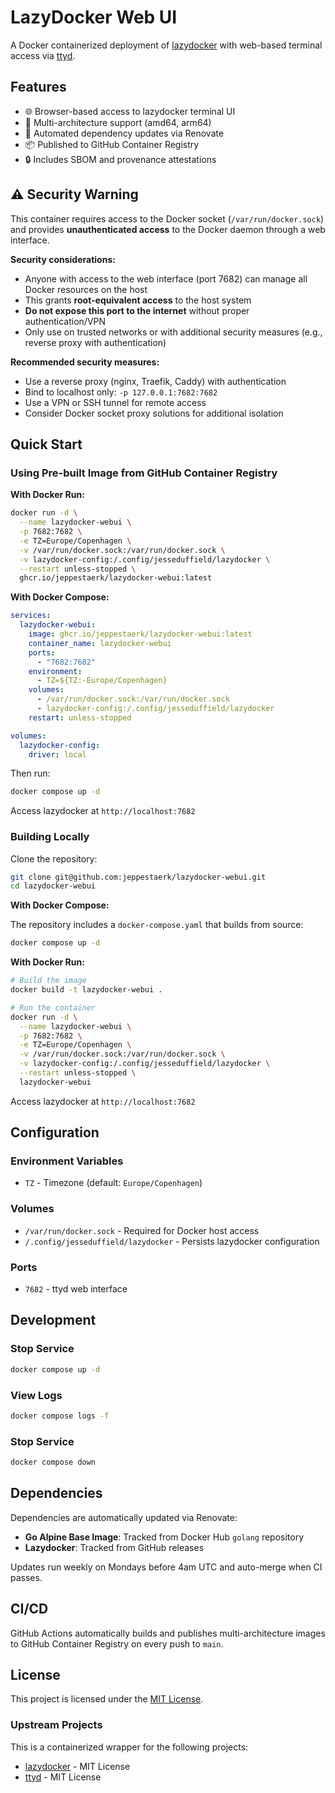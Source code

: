 # LazyDocker Web UI

A Docker containerized deployment of [lazydocker](https://github.com/jesseduffield/lazydocker) with web-based terminal access via [ttyd](https://github.com/tsl0922/ttyd).

## Features

- 🌐 Browser-based access to lazydocker terminal UI
- 🐳 Multi-architecture support (amd64, arm64)
- 🔄 Automated dependency updates via Renovate
- 📦 Published to GitHub Container Registry
- 🔒 Includes SBOM and provenance attestations

## ⚠️ Security Warning

This container requires access to the Docker socket (`/var/run/docker.sock`) and provides **unauthenticated access** to the Docker daemon through a web interface.

**Security considerations:**
- Anyone with access to the web interface (port 7682) can manage all Docker resources on the host
- This grants **root-equivalent access** to the host system
- **Do not expose this port to the internet** without proper authentication/VPN
- Only use on trusted networks or with additional security measures (e.g., reverse proxy with authentication)

**Recommended security measures:**
- Use a reverse proxy (nginx, Traefik, Caddy) with authentication
- Bind to localhost only: `-p 127.0.0.1:7682:7682`
- Use a VPN or SSH tunnel for remote access
- Consider Docker socket proxy solutions for additional isolation

## Quick Start

### Using Pre-built Image from GitHub Container Registry

**With Docker Run:**
```bash
docker run -d \
  --name lazydocker-webui \
  -p 7682:7682 \
  -e TZ=Europe/Copenhagen \
  -v /var/run/docker.sock:/var/run/docker.sock \
  -v lazydocker-config:/.config/jesseduffield/lazydocker \
  --restart unless-stopped \
  ghcr.io/jeppestaerk/lazydocker-webui:latest
```

**With Docker Compose:**
```yaml
services:
  lazydocker-webui:
    image: ghcr.io/jeppestaerk/lazydocker-webui:latest
    container_name: lazydocker-webui
    ports:
      - "7682:7682"
    environment:
      - TZ=${TZ:-Europe/Copenhagen}
    volumes:
      - /var/run/docker.sock:/var/run/docker.sock
      - lazydocker-config:/.config/jesseduffield/lazydocker
    restart: unless-stopped

volumes:
  lazydocker-config:
    driver: local
```

Then run:
```bash
docker compose up -d
```

Access lazydocker at `http://localhost:7682`

### Building Locally

Clone the repository:
```bash
git clone git@github.com:jeppestaerk/lazydocker-webui.git
cd lazydocker-webui
```

**With Docker Compose:**

The repository includes a `docker-compose.yaml` that builds from source:
```bash
docker compose up -d
```

**With Docker Run:**
```bash
# Build the image
docker build -t lazydocker-webui .

# Run the container
docker run -d \
  --name lazydocker-webui \
  -p 7682:7682 \
  -e TZ=Europe/Copenhagen \
  -v /var/run/docker.sock:/var/run/docker.sock \
  -v lazydocker-config:/.config/jesseduffield/lazydocker \
  --restart unless-stopped \
  lazydocker-webui
```

Access lazydocker at `http://localhost:7682`

## Configuration

### Environment Variables

- `TZ` - Timezone (default: `Europe/Copenhagen`)

### Volumes

- `/var/run/docker.sock` - Required for Docker host access
- `/.config/jesseduffield/lazydocker` - Persists lazydocker configuration

### Ports

- `7682` - ttyd web interface

## Development

### Stop Service

```bash
docker compose up -d
```

### View Logs

```bash
docker compose logs -f
```

### Stop Service

```bash
docker compose down
```

## Dependencies

Dependencies are automatically updated via Renovate:

- **Go Alpine Base Image**: Tracked from Docker Hub `golang` repository
- **Lazydocker**: Tracked from GitHub releases

Updates run weekly on Mondays before 4am UTC and auto-merge when CI passes.

## CI/CD

GitHub Actions automatically builds and publishes multi-architecture images to GitHub Container Registry on every push to `main`.

## License

This project is licensed under the [MIT License](LICENSE).

### Upstream Projects

This is a containerized wrapper for the following projects:
- [lazydocker](https://github.com/jesseduffield/lazydocker) - MIT License
- [ttyd](https://github.com/tsl0922/ttyd) - MIT License
